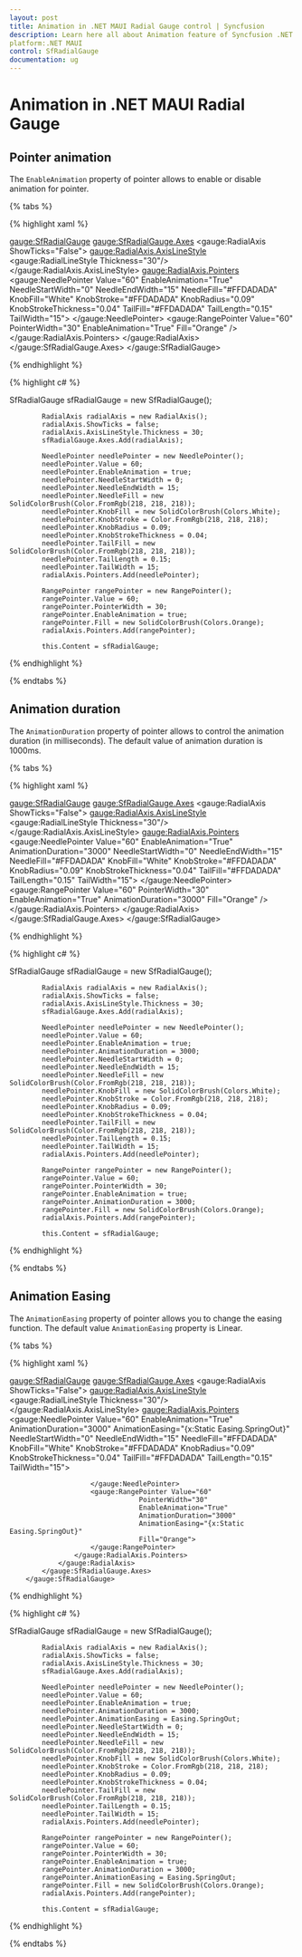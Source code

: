 ```yaml
---
layout: post
title: Animation in .NET MAUI Radial Gauge control | Syncfusion
description: Learn here all about Animation feature of Syncfusion .NET MAUI Radial Gauge control with pointer animation support and more.
platform:.NET MAUI
control: SfRadialGauge
documentation: ug
---
```


# Animation in .NET MAUI Radial Gauge

## Pointer animation

The `EnableAnimation` property of pointer allows to enable or disable animation for pointer.

{% tabs %}

{% highlight xaml %}

 <gauge:SfRadialGauge>
            <gauge:SfRadialGauge.Axes>
                <gauge:RadialAxis ShowTicks="False">
                    <gauge:RadialAxis.AxisLineStyle>
                        <gauge:RadialLineStyle Thickness="30"/>
                    </gauge:RadialAxis.AxisLineStyle>
                    <gauge:RadialAxis.Pointers>
                        <gauge:NeedlePointer Value="60"
                                     EnableAnimation="True"
                                     NeedleStartWidth="0"
                                     NeedleEndWidth="15"
                                     NeedleFill="#FFDADADA"
                                     KnobFill="White"
                                     KnobStroke="#FFDADADA"
                                     KnobRadius="0.09"
                                     KnobStrokeThickness="0.04"
                                     TailFill="#FFDADADA"
                                     TailLength="0.15"
                                     TailWidth="15">
                        </gauge:NeedlePointer>
                        <gauge:RangePointer Value="60"
                                    PointerWidth="30"
                                    EnableAnimation="True"
                                    Fill="Orange" />
                    </gauge:RadialAxis.Pointers>
                </gauge:RadialAxis>
            </gauge:SfRadialGauge.Axes>
        </gauge:SfRadialGauge>

{% endhighlight %}

{% highlight c# %}

SfRadialGauge sfRadialGauge = new SfRadialGauge();

            RadialAxis radialAxis = new RadialAxis();
            radialAxis.ShowTicks = false;
            radialAxis.AxisLineStyle.Thickness = 30;
            sfRadialGauge.Axes.Add(radialAxis);

            NeedlePointer needlePointer = new NeedlePointer();
            needlePointer.Value = 60;
            needlePointer.EnableAnimation = true;
            needlePointer.NeedleStartWidth = 0;
            needlePointer.NeedleEndWidth = 15;
            needlePointer.NeedleFill = new SolidColorBrush(Color.FromRgb(218, 218, 218));
            needlePointer.KnobFill = new SolidColorBrush(Colors.White);
            needlePointer.KnobStroke = Color.FromRgb(218, 218, 218);
            needlePointer.KnobRadius = 0.09;
            needlePointer.KnobStrokeThickness = 0.04;
            needlePointer.TailFill = new SolidColorBrush(Color.FromRgb(218, 218, 218));
            needlePointer.TailLength = 0.15;
            needlePointer.TailWidth = 15;
            radialAxis.Pointers.Add(needlePointer);

            RangePointer rangePointer = new RangePointer();
            rangePointer.Value = 60;
            rangePointer.PointerWidth = 30;
            rangePointer.EnableAnimation = true;
            rangePointer.Fill = new SolidColorBrush(Colors.Orange);
            radialAxis.Pointers.Add(rangePointer);

            this.Content = sfRadialGauge;
{% endhighlight %}

{% endtabs %}


## Animation duration

The `AnimationDuration` property of pointer allows to control the animation duration (in milliseconds). The default value of animation duration is 1000ms.

{% tabs %}

{% highlight xaml %}

 <gauge:SfRadialGauge>
            <gauge:SfRadialGauge.Axes>
                <gauge:RadialAxis ShowTicks="False">
                    <gauge:RadialAxis.AxisLineStyle>
                        <gauge:RadialLineStyle Thickness="30"/>
                    </gauge:RadialAxis.AxisLineStyle>
                    <gauge:RadialAxis.Pointers>
                        <gauge:NeedlePointer Value="60"
                                     EnableAnimation="True"
                                     AnimationDuration="3000"
                                     NeedleStartWidth="0"
                                     NeedleEndWidth="15"
                                     NeedleFill="#FFDADADA"
                                     KnobFill="White"
                                     KnobStroke="#FFDADADA"
                                     KnobRadius="0.09"
                                     KnobStrokeThickness="0.04"
                                     TailFill="#FFDADADA"
                                     TailLength="0.15"
                                     TailWidth="15">
                        </gauge:NeedlePointer>
                        <gauge:RangePointer Value="60"
                                    PointerWidth="30"
                                    EnableAnimation="True"
                                    AnimationDuration="3000"
                                    Fill="Orange" />
                    </gauge:RadialAxis.Pointers>
                </gauge:RadialAxis>
            </gauge:SfRadialGauge.Axes>
        </gauge:SfRadialGauge>

{% endhighlight %}

{% highlight c# %}

SfRadialGauge sfRadialGauge = new SfRadialGauge();

            RadialAxis radialAxis = new RadialAxis();
            radialAxis.ShowTicks = false;
            radialAxis.AxisLineStyle.Thickness = 30;
            sfRadialGauge.Axes.Add(radialAxis);

            NeedlePointer needlePointer = new NeedlePointer();
            needlePointer.Value = 60;
            needlePointer.EnableAnimation = true;
            needlePointer.AnimationDuration = 3000;
            needlePointer.NeedleStartWidth = 0;
            needlePointer.NeedleEndWidth = 15;
            needlePointer.NeedleFill = new SolidColorBrush(Color.FromRgb(218, 218, 218));
            needlePointer.KnobFill = new SolidColorBrush(Colors.White);
            needlePointer.KnobStroke = Color.FromRgb(218, 218, 218);
            needlePointer.KnobRadius = 0.09;
            needlePointer.KnobStrokeThickness = 0.04;
            needlePointer.TailFill = new SolidColorBrush(Color.FromRgb(218, 218, 218));
            needlePointer.TailLength = 0.15;
            needlePointer.TailWidth = 15;
            radialAxis.Pointers.Add(needlePointer);

            RangePointer rangePointer = new RangePointer();
            rangePointer.Value = 60;
            rangePointer.PointerWidth = 30;
            rangePointer.EnableAnimation = true;
            rangePointer.AnimationDuration = 3000;
            rangePointer.Fill = new SolidColorBrush(Colors.Orange);
            radialAxis.Pointers.Add(rangePointer);

            this.Content = sfRadialGauge;
{% endhighlight %}

{% endtabs %}

## Animation Easing

The `AnimationEasing` property of pointer allows you to change the easing function. The default value `AnimationEasing` property is Linear.

{% tabs %}

{% highlight xaml %}

 <gauge:SfRadialGauge>
            <gauge:SfRadialGauge.Axes>
                <gauge:RadialAxis ShowTicks="False">
                    <gauge:RadialAxis.AxisLineStyle>
                        <gauge:RadialLineStyle Thickness="30"/>
                    </gauge:RadialAxis.AxisLineStyle>
                    <gauge:RadialAxis.Pointers>
                        <gauge:NeedlePointer Value="60"
                                     EnableAnimation="True"
                                     AnimationDuration="3000"
                                     AnimationEasing="{x:Static Easing.SpringOut}"
                                     NeedleStartWidth="0"
                                     NeedleEndWidth="15"
                                     NeedleFill="#FFDADADA"
                                     KnobFill="White"
                                     KnobStroke="#FFDADADA"
                                     KnobRadius="0.09"
                                     KnobStrokeThickness="0.04"
                                     TailFill="#FFDADADA"
                                     TailLength="0.15"
                                     TailWidth="15">

                        </gauge:NeedlePointer>
                        <gauge:RangePointer Value="60"
                                    PointerWidth="30"
                                    EnableAnimation="True"
                                    AnimationDuration="3000"
                                    AnimationEasing="{x:Static Easing.SpringOut}"
                                    Fill="Orange">
                        </gauge:RangePointer>
                    </gauge:RadialAxis.Pointers>
                </gauge:RadialAxis>
            </gauge:SfRadialGauge.Axes>
        </gauge:SfRadialGauge>

{% endhighlight %}

{% highlight c# %}

SfRadialGauge sfRadialGauge = new SfRadialGauge();

            RadialAxis radialAxis = new RadialAxis();
            radialAxis.ShowTicks = false;
            radialAxis.AxisLineStyle.Thickness = 30;
            sfRadialGauge.Axes.Add(radialAxis);

            NeedlePointer needlePointer = new NeedlePointer();
            needlePointer.Value = 60;
            needlePointer.EnableAnimation = true;
            needlePointer.AnimationDuration = 3000;
            needlePointer.AnimationEasing = Easing.SpringOut;
            needlePointer.NeedleStartWidth = 0;
            needlePointer.NeedleEndWidth = 15;
            needlePointer.NeedleFill = new SolidColorBrush(Color.FromRgb(218, 218, 218));
            needlePointer.KnobFill = new SolidColorBrush(Colors.White);
            needlePointer.KnobStroke = Color.FromRgb(218, 218, 218);
            needlePointer.KnobRadius = 0.09;
            needlePointer.KnobStrokeThickness = 0.04;
            needlePointer.TailFill = new SolidColorBrush(Color.FromRgb(218, 218, 218));
            needlePointer.TailLength = 0.15;
            needlePointer.TailWidth = 15;
            radialAxis.Pointers.Add(needlePointer);

            RangePointer rangePointer = new RangePointer();
            rangePointer.Value = 60;
            rangePointer.PointerWidth = 30;
            rangePointer.EnableAnimation = true;
            rangePointer.AnimationDuration = 3000;
            rangePointer.AnimationEasing = Easing.SpringOut;
            rangePointer.Fill = new SolidColorBrush(Colors.Orange);
            radialAxis.Pointers.Add(rangePointer);

            this.Content = sfRadialGauge;

{% endhighlight %}

{% endtabs %}
